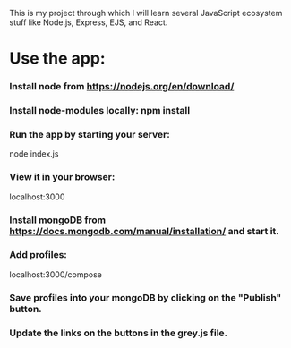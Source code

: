 This is my project through which I will learn several JavaScript ecosystem stuff like Node.js, Express, EJS, and React.

# Use the app:

### Install node from https://nodejs.org/en/download/

###  Install node-modules locally: npm install

### Run the app by starting your server:

node index.js

### View it in your browser:

localhost:3000

### Install mongoDB from https://docs.mongodb.com/manual/installation/ and start it.

### Add profiles:

localhost:3000/compose

### Save profiles into your mongoDB by clicking on the "Publish" button.

### Update the links on the buttons in the grey.js file. 